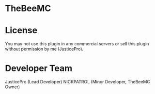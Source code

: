 # TheBeeMC

<h1>License</h1>
You may not use this plugin in any commercial servers or sell this plugin without permission by me (JusticePro).

<h1>Developer Team</h1>
JusticePro (Lead Developer)
NICKPATROL (Minor Developer, TheBeeMC Owner)
